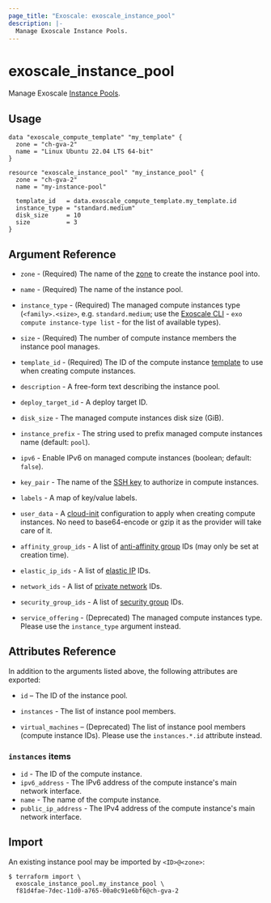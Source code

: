 ```yaml
---
page_title: "Exoscale: exoscale_instance_pool"
description: |-
  Manage Exoscale Instance Pools.
---
```


# exoscale\_instance\_pool

Manage Exoscale [Instance Pools](https://community.exoscale.com/documentation/compute/instance-pools/).


## Usage

```hcl
data "exoscale_compute_template" "my_template" {
  zone = "ch-gva-2"
  name = "Linux Ubuntu 22.04 LTS 64-bit"
}

resource "exoscale_instance_pool" "my_instance_pool" {
  zone = "ch-gva-2"
  name = "my-instance-pool"

  template_id   = data.exoscale_compute_template.my_template.id
  instance_type = "standard.medium"
  disk_size     = 10
  size          = 3
}
```


## Argument Reference

[zone]: https://www.exoscale.com/datacenters/
[cli]: https://github.com/exoscale/cli/
[cloud-init]: http://cloudinit.readthedocs.io/

* `zone` - (Required) The name of the [zone][zone] to create the instance pool into.
* `name` - (Required) The name of the instance pool.
* `instance_type` - (Required) The managed compute instances type (`<family>.<size>`, e.g. `standard.medium`; use the [Exoscale CLI][cli] - `exo compute instance-type list` - for the list of available types).
* `size` - (Required) The number of compute instance members the instance pool manages.
* `template_id` - (Required) The ID of the compute instance [template](../data-sources/compute_template) to use when creating compute instances.

* `description` - A free-form text describing the instance pool.
* `deploy_target_id` - A deploy target ID.
* `disk_size` - The managed compute instances disk size (GiB).
* `instance_prefix` - The string used to prefix managed compute instances name (default: `pool`).
* `ipv6` - Enable IPv6 on managed compute instances (boolean; default: `false`).
* `key_pair` - The name of the [SSH key](./ssh_key) to authorize in compute instances.
* `labels` - A map of key/value labels.
* `user_data` - A [cloud-init][cloud-init] configuration to apply when creating compute instances. No need to base64-encode or gzip it as the provider will take care of it.

* `affinity_group_ids` - A list of [anti-affinity group](./anti_affinity_group) IDs (may only be set at creation time).
* `elastic_ip_ids` - A list of [elastic IP](./elastic_ip) IDs.
* `network_ids` - A list of [private network](./private_network) IDs.
* `security_group_ids` - A list of [security group](./security_groups) IDs.

* `service_offering` - (Deprecated) The managed compute instances type. Please use the `instance_type` argument instead.


## Attributes Reference

In addition to the arguments listed above, the following attributes are exported:

* `id` – The ID of the instance pool.
* `instances` - The list of instance pool members.

* `virtual_machines` – (Deprecated) The list of instance pool members (compute instance IDs). Please use the `instances.*.id` attribute instead.

### `instances` items

* `id` - The ID of the compute instance.
* `ipv6_address` - The IPv6 address of the compute instance's main network interface.
* `name` - The name of the compute instance.
* `public_ip_address` - The IPv4 address of the compute instance's main network interface.


## Import

An existing instance pool may be imported by `<ID>@<zone>`:

```console
$ terraform import \
  exoscale_instance_pool.my_instance_pool \
  f81d4fae-7dec-11d0-a765-00a0c91e6bf6@ch-gva-2
```
